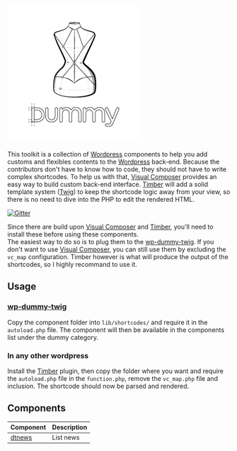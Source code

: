 # ![Dummy](https://raw.githubusercontent.com/dummy-team/dummy/gh-pages/img/dummy.png)

This toolkit is a collection of [Wordpress](https://wordpress.org) components to help you add customs and flexibles contents to the [Wordpress](https://wordpress.org) back-end.
Because the contributors don't have to know how to code, they should not have to write complex shortcodes. To help us with that, [Visual Composer](http://vc.wpbakery.com/) provides an easy way to build custom back-end interface. [Timber](http://upstatement.com/timber/) will add a solid template system ([Twig](http://twig.sensiolabs.org/)) to keep the shortcode logic away from your view, so there is no need to dive into the PHP to edit the rendered HTML.  

[![Gitter](https://badges.gitter.im/Join%20Chat.svg)](https://gitter.im/dummy-team/dummy?utm_source=badge&utm_medium=badge&utm_campaign=pr-badge&utm_content=body_badge)

Since there are build upon [Visual Composer](http://vc.wpbakery.com/) and [Timber](http://upstatement.com/timber/), you'll need to install these before using these components.  
The easiest way to do so is to plug them to the [wp-dummy-twig](https://github.com/dummy-team/wp-dummy-twig/). If you don't want to use [Visual Composer](http://vc.wpbakery.com/), you can still use them by excluding the `vc_map` configuration. Timber however is what will produce the output of the shortcodes, so I highly recommand to use it.

## Usage
### [wp-dummy-twig](https://github.com/dummy-team/wp-dummy-twig/)
Copy the component folder into `lib/shortcodes/` and require it in the `autoload.php` file.
The component will then be available in the components list under the dummy category.

### In any other wordpress
Install the [Timber](https://wordpress.org/plugins/timber-library/) plugin, then copy the folder where you want and require the `autoload.php` file in the `function.php`, remove the `vc_map.php` file and inclusion. The shortcode should now be parsed and rendered.


## Components

| Component | Description |
| --------- | ----------- |
|  [dtnews](dummy-team/wp-components/components/dt_news/)  | List news |
